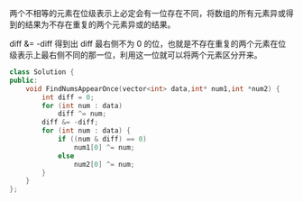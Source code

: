 两个不相等的元素在位级表示上必定会有一位存在不同，将数组的所有元素异或得到的结果为不存在重复的两个元素异或的结果。

diff &= -diff 得到出 diff 最右侧不为 0 的位，也就是不存在重复的两个元素在位级表示上最右侧不同的那一位，利用这一位就可以将两个元素区分开来。
```cpp
class Solution {
public:
    void FindNumsAppearOnce(vector<int> data,int* num1,int *num2) {
        int diff = 0;
        for (int num : data)
            diff ^= num;
        diff &= -diff;
        for (int num : data) {
            if ((num & diff) == 0)
                num1[0] ^= num;
            else
                num2[0] ^= num;
        }
    }
};
```
